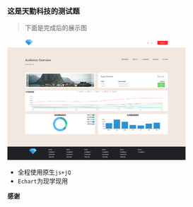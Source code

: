 ### 这是天勤科技的测试题  

> 下面是完成后的展示图  

<img src="images/demo.png" width="80%">  

* 全程使用原生`js+jQ` 
* `Echart`为现学现用  




**感谢**
